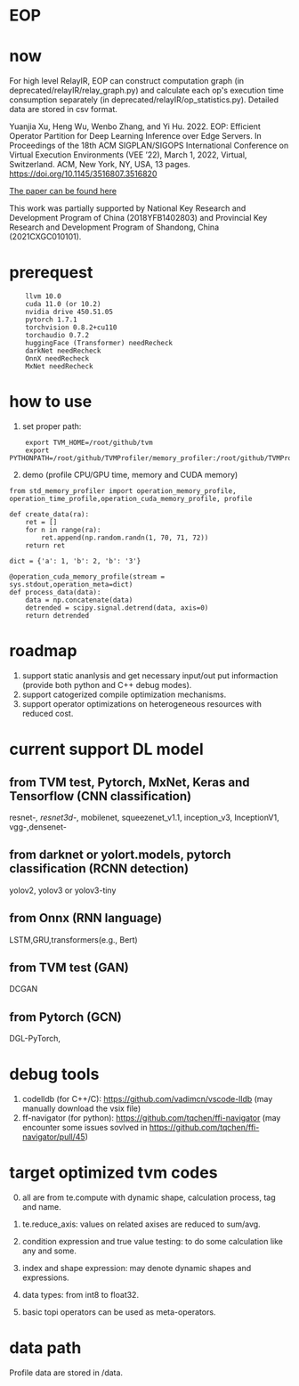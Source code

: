 # EOP

# now
For high level RelayIR, EOP can construct computation graph (in deprecated/relayIR/relay_graph.py) and calculate each op's execution time consumption separately (in deprecated/relayIR/op_statistics.py). Detailed data are stored in csv format.

Yuanjia Xu, Heng Wu, Wenbo Zhang, and Yi Hu. 2022. EOP: Efficient Operator Partition for Deep Learning Inference over Edge Servers. In Proceedings of the 18th ACM SIGPLAN/SIGOPS International Conference on Virtual Execution Environments (VEE ’22), March 1, 2022, Virtual, Switzerland. ACM, New York, NY, USA, 13 pages. https://doi.org/10.1145/3516807.3516820

[The paper can be found here](sample-sigplan.pdf)

This work was partially supported by National Key Research and Development Program of China (2018YFB1402803) and Provincial Key Research and Development Program of Shandong, China (2021CXGC010101).
# prerequest

```
    llvm 10.0
    cuda 11.0 (or 10.2)
    nvidia drive 450.51.05
    pytorch 1.7.1
    torchvision 0.8.2+cu110
    torchaudio 0.7.2
    huggingFace (Transformer) needRecheck
    darkNet needRecheck
    OnnX needRecheck
    MxNet needRecheck
```

# how to use

1. set proper path:

```
    export TVM_HOME=/root/github/tvm
    export PYTHONPATH=/root/github/TVMProfiler/memory_profiler:/root/github/TVMProfiler/relayIR:$TVM_HOME/python:${PYTHONPATH}
```

2. demo (profile CPU/GPU time, memory and CUDA memory)

```
from std_memory_profiler import operation_memory_profile, operation_time_profile,operation_cuda_memory_profile, profile

def create_data(ra):
    ret = []
    for n in range(ra):
        ret.append(np.random.randn(1, 70, 71, 72))
    return ret

dict = {'a': 1, 'b': 2, 'b': '3'}

@operation_cuda_memory_profile(stream = sys.stdout,operation_meta=dict)
def process_data(data):
    data = np.concatenate(data)
    detrended = scipy.signal.detrend(data, axis=0)
    return detrended
```

# roadmap

1. support static ananlysis and get necessary input/out put informaction (provide both python and C++ debug modes).
2. support catogerized compile optimization mechanisms.
3. support operator optimizations on heterogeneous resources with reduced cost.

# current support DL model

## from TVM test, Pytorch, MxNet, Keras and Tensorflow (CNN classification)

resnet-*, resnet3d-*, mobilenet, squeezenet_v1.1, inception_v3, InceptionV1, vgg-,densenet-

## from darknet or yolort.models, pytorch classification (RCNN detection)

yolov2, yolov3 or yolov3-tiny

## from Onnx (RNN language)

LSTM,GRU,transformers(e.g., Bert)

## from TVM test (GAN)

DCGAN

## from Pytorch (GCN)

DGL-PyTorch,

# debug tools

1. codelldb (for C++/C): https://github.com/vadimcn/vscode-lldb (may manually download the vsix file)
2. ff-navigator (for python): https://github.com/tqchen/ffi-navigator (may encounter some issues sovlved in https://github.com/tqchen/ffi-navigator/pull/45)

# target optimized tvm codes

0. all are from te.compute with dynamic shape, calculation process, tag and name.

1. te.reduce_axis: values on related axises are reduced to sum/avg.
2. condition expression and true value testing: to do some calculation like any and some.
3. index and shape expression: may denote dynamic shapes and expressions.
4. data types: from int8 to float32.
5. basic topi operators can be used as meta-operators.

# data path
Profile data are stored in /data.